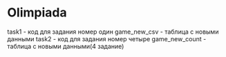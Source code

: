 # Olimpiada
task1 - код для задания номер один
game_new_csv - таблица с новыми данными
task2 - код для задания номер четыре
game_new_count - таблица с новыми данными(4 задание)
